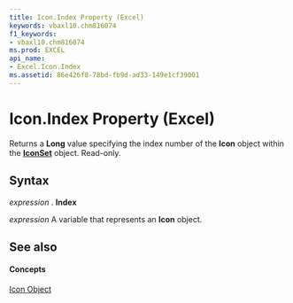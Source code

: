 ```yaml
---
title: Icon.Index Property (Excel)
keywords: vbaxl10.chm816074
f1_keywords:
- vbaxl10.chm816074
ms.prod: EXCEL
api_name:
- Excel.Icon.Index
ms.assetid: 86e426f8-78bd-fb9d-ad33-149e1cf39001
---
```



# Icon.Index Property (Excel)

Returns a  **Long** value specifying the index number of the **Icon** object within the **[IconSet](iconset-object-excel.md)** object. Read-only.


## Syntax

 _expression_ . **Index**

 _expression_ A variable that represents an **Icon** object.


## See also


#### Concepts


[Icon Object](icon-object-excel.md)

